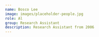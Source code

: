 ```yaml
---
name: Bosco Lee
image: images/placeholder-people.jpg
role: Al
group: Research Assistant
description: Research Assistant from 2006
---
```

